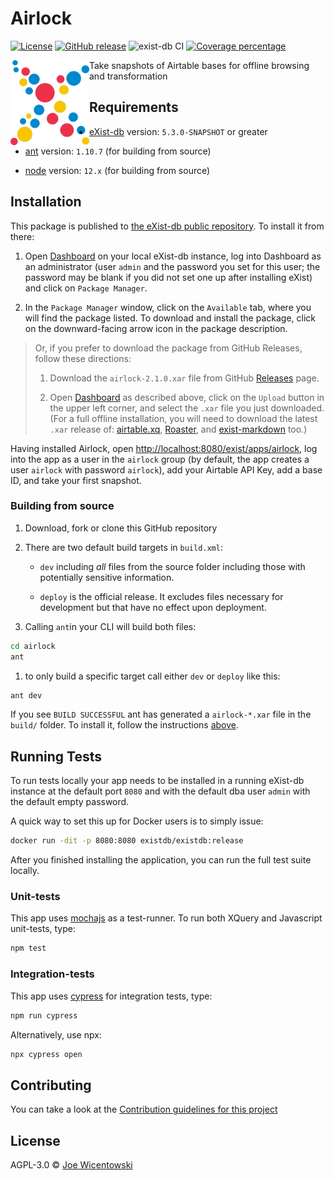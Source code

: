 # Airlock

[![License][license-img]][license-url]
[![GitHub release][release-img]][release-url]
![exist-db CI](https://github.com/joewiz/airlock/workflows/exist-db%20CI/badge.svg)
[![Coverage percentage][coveralls-image]][coveralls-url]

<img src="icon.png" align="left" width="25%"/>

Take snapshots of Airtable bases for offline browsing and transformation

## Requirements

*   [eXist-db](https://exist-db.org) version: `5.3.0-SNAPSHOT` or greater
    
*   [ant](https://ant.apache.org) version: `1.10.7` \(for building from source\)

*   [node](https://nodejs.org) version: `12.x` \(for building from source\)


## Installation

This package is published to [the eXist-db public repository](https://exist-db.org/exist/apps/public-repo). To install it from there:

1.  Open [Dashboard](http://localhost:8080/exist/apps/dashboard/index.html) on your local eXist-db instance, log into Dashboard as an administrator (user `admin` and the password you set for this user; the password may be blank if you did not set one up after installing eXist) and click on `Package Manager`. 

2.  In the `Package Manager` window, click on the `Available` tab, where you will find the package listed. To download and install the package, click on the downward-facing arrow icon in the package description.

> Or, if you prefer to download the package from GitHub Releases, follow these directions:
> 
> 1.  Download the `airlock-2.1.0.xar` file from GitHub [Releases](https://github.com/joewiz/airlock/releases) page.
> 
> 2.  Open [Dashboard](http://localhost:8080/exist/apps/dashboard/index.html) as described above, click on the `Upload` button in the upper left corner, and select the `.xar` file you just downloaded. (For a full offline installation, you will need to download the latest `.xar` release of: [airtable.xq](https://github.com/joewiz/airtable.xq), [Roaster](https://github.com/eeditiones/roaster), and [exist-markdown](https://github.com/eXist-db/exist-markdown) too.)

Having installed Airlock, open <http://localhost:8080/exist/apps/airlock>, log into the app as a user in the `airlock` group (by default, the app creates a user `airlock` with password `airlock`), add your Airtable API Key, add a base ID, and take your first snapshot.

### Building from source

1.  Download, fork or clone this GitHub repository
2.  There are two default build targets in `build.xml`:
    *   `dev` including *all* files from the source folder including those with potentially sensitive information.
  
    *   `deploy` is the official release. It excludes files necessary for development but that have no effect upon deployment.
  
3.  Calling `ant`in your CLI will build both files:
  
```bash
cd airlock
ant
```

   1. to only build a specific target call either `dev` or `deploy` like this:
   ```bash   
   ant dev
   ```   

If you see `BUILD SUCCESSFUL` ant has generated a `airlock-*.xar` file in the `build/` folder. To install it, follow the instructions [above](#installation).



## Running Tests

To run tests locally your app needs to be installed in a running eXist-db instance at the default port `8080` and with the default dba user `admin` with the default empty password.

A quick way to set this up for Docker users is to simply issue:

```bash
docker run -dit -p 8080:8080 existdb/existdb:release
```

After you finished installing the application, you can run the full test suite locally.

### Unit-tests

This app uses [mochajs](https://mochajs.org) as a test-runner. To run both XQuery and Javascript unit-tests, type:

```bash
npm test
```

### Integration-tests

This app uses [cypress](https://www.cypress.io) for integration tests, type:

```bash
npm run cypress
```

Alternatively, use npx:

```bash
npx cypress open
```


## Contributing

You can take a look at the [Contribution guidelines for this project](.github/CONTRIBUTING.md)

## License

AGPL-3.0 © [Joe Wicentowski](https://joewiz.org)

[license-img]: https://img.shields.io/badge/license-AGPL%20v3-blue.svg
[license-url]: https://www.gnu.org/licenses/agpl-3.0
[release-img]: https://img.shields.io/github/v/release/joewiz/airlock
[release-url]: https://github.com/joewiz/airlock/releases/latest
[coveralls-image]: https://coveralls.io/repos/joewiz/airlock/badge.svg
[coveralls-url]: https://coveralls.io/r/joewiz/airlock
